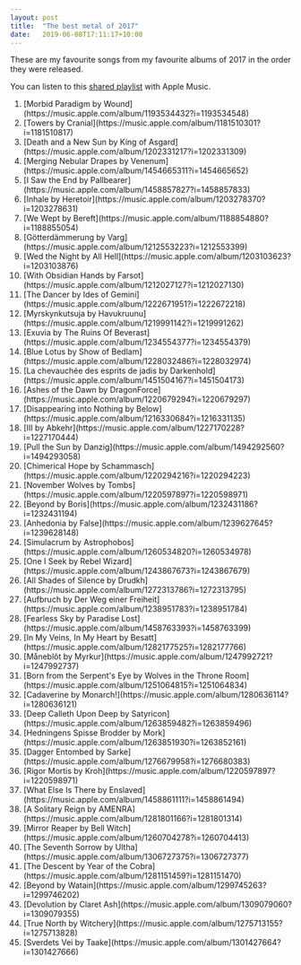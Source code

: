 ```yaml
---
layout: post
title:  "The best metal of 2017"
date:   2019-06-08T17:11:17+10:00
---
```


These are my favourite songs from my favourite albums of 2017 in the order they were released.

You can listen to this [shared playlist][] with Apple Music.

[shared playlist]: https://music.apple.com/playlist/pl.u-r06mBu9maaoG

1. <!-- 2017-01-20 --> [Morbid Paradigm by Wound](https://music.apple.com/album/1193534432?i=1193534548)
1. <!-- 2017-02-10 --> [Towers by Cranial](https://music.apple.com/album/1181510301?i=1181510817)
1. <!-- 2017-03-17 --> [Death and a New Sun by King of Asgard](https://music.apple.com/album/1202331217?i=1202331309)
1. <!-- 2017-03-17 --> [Merging Nebular Drapes by Venenum](https://music.apple.com/album/1454665311?i=1454665652)
1. <!-- 2017-03-24 --> [I Saw the End by Pallbearer](https://music.apple.com/album/1458857827?i=1458857833)
1. <!-- 2017-03-24 --> [Inhale by Heretoir](https://music.apple.com/album/1203278370?i=1203278631)
1. <!-- 2017-03-31 --> [We Wept by Bereft](https://music.apple.com/album/1188854880?i=1188855054)
1. <!-- 2017-04-14 --> [Götterdämmerung by Varg](https://music.apple.com/album/1212553223?i=1212553399)
1. <!-- 2017-04-14 --> [Wed the Night by All Hell](https://music.apple.com/album/1203103623?i=1203103876)
1. <!-- 2017-04-21 --> [With Obsidian Hands by Farsot](https://music.apple.com/album/1212027127?i=1212027130)
1. <!-- 2017-04-28- --> [The Dancer by Ides of Gemini](https://music.apple.com/album/1222671951?i=1222672218)
1. <!-- 2017-04-29 --> [Myrskynkutsuja by Havukruunu](https://music.apple.com/album/1219991142?i=1219991262)
1. <!-- 2017-05-05 --> [Exuvia by The Ruins Of Beverast](https://music.apple.com/album/1234554377?i=1234554379)
1. <!-- 2017-05-12 --> [Blue Lotus by Show of Bedlam](https://music.apple.com/album/1228032486?i=1228032974)
1. <!-- 2017-05-17 --> [La chevauchée des esprits de jadis by Darkenhold](https://music.apple.com/album/1451504167?i=1451504173)
1. <!-- 2017-05-19 --> [Ashes of the Dawn by DragonForce](https://music.apple.com/album/1220679294?i=1220679297)
1. <!-- 2017-05-19 --> [Disappearing into Nothing by Below](https://music.apple.com/album/1216330684?i=1216331135)
1. <!-- 2017-05-19 --> [III by Abkehr](https://music.apple.com/album/1227170228?i=1227170444)
1. <!-- 2017-05-26 --> [Pull the Sun by Danzig](https://music.apple.com/album/1494292560?i=1494293058)
1. <!-- 2017-06-09 --> [Chimerical Hope by Schammasch](https://music.apple.com/album/1220294216?i=1220294223)
1. <!-- 2017-06-16 --> [November Wolves by Tombs](https://music.apple.com/album/1220597897?i=1220598971)
1. <!-- 2017-07-14 --> [Beyond by Boris](https://music.apple.com/album/1232431186?i=1232431194)
1. <!-- 2017-07-28 --> [Anhedonia by False](https://music.apple.com/album/1239627645?i=1239628148)
1. <!-- 2017-07-28 --> [Simulacrum by Astrophobos](https://music.apple.com/album/1260534820?i=1260534978)
1. <!-- 2017-08-18 --> [One I Seek by Rebel Wizard](https://music.apple.com/album/1243867673?i=1243867679)
1. <!-- 2017-08-25 --> [All Shades of Silence by Drudkh](https://music.apple.com/album/1272313786?i=1272313795)
1. <!-- 2017-08-25 --> [Aufbruch by Der Weg einer Freiheit](https://music.apple.com/album/1238951783?i=1238951784)
1. <!-- 2017-09-01 --> [Fearless Sky by Paradise Lost](https://music.apple.com/album/1458763393?i=1458763399)
1. <!-- 2017-09-01 --> [In My Veins, In My Heart by Besatt](https://music.apple.com/album/1282177525?i=1282177766)
1. <!-- 2017-09-15 --> [Måneblôt by Myrkur](https://music.apple.com/album/1247992721?i=1247992737)
1. <!-- 2017-09-22 --> [Born from the Serpent's Eye by Wolves in the Throne Room](https://music.apple.com/album/1251064815?i=1251064834)
1. <!-- 2017-09-22 --> [Cadaverine by Monarch!](https://music.apple.com/album/1280636114?i=1280636121)
1. <!-- 2017-09-22 --> [Deep Calleth Upon Deep by Satyricon](https://music.apple.com/album/1263859482?i=1263859496)
1. <!-- 2017-09-29 --> [Hedningens Spisse Brodder by Mork](https://music.apple.com/album/1263851930?i=1263852161)
1. <!-- 2017-10-13 --> [Dagger Entombed by Sarke](https://music.apple.com/album/1276679958?i=1276680383)
1. <!-- 2017-10-13 --> [Rigor Mortis by Kroh](https://music.apple.com/album/1220597897?i=1220598971)
1. <!-- 2017-10-13 --> [What Else Is There by Enslaved](https://music.apple.com/album/1458861111?i=1458861494)
1. <!-- 2017-10-20 --> [A Solitary Reign by AMENRA](https://music.apple.com/album/1281801166?i=1281801314)
1. <!-- 2017-10-20 --> [Mirror Reaper by Bell Witch](https://music.apple.com/album/1260704278?i=1260704413)
1. <!-- 2017-10-23 --> [The Seventh Sorrow by Ultha](https://music.apple.com/album/1306727375?i=1306727377)
1. <!-- 2017-10-27 --> [The Descent by Year of the Cobra](https://music.apple.com/album/1281151459?i=1281151470)
1. <!-- 2017-10-31 --> [Beyond by Watain](https://music.apple.com/album/1299745263?i=1299746202)
1. <!-- 2017-11-01 --> [Devolution by Claret Ash](https://music.apple.com/album/1309079060?i=1309079355)
1. <!-- 2017-11-10 --> [True North by Witchery](https://music.apple.com/album/1275713155?i=1275713828)
1. <!-- 2017-11-24 --> [Sverdets Vei by Taake](https://music.apple.com/album/1301427664?i=1301427666)
